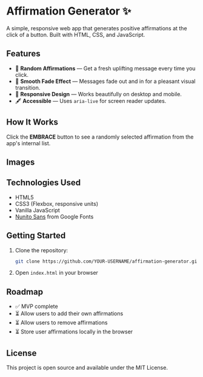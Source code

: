# Affirmation Generator ✨

A simple, responsive web app that generates positive affirmations at the click of a button. Built with HTML, CSS, and JavaScript.

## Features
- 🎯 **Random Affirmations** — Get a fresh uplifting message every time you click.
- 💫 **Smooth Fade Effect** — Messages fade out and in for a pleasant visual transition.
- 📱 **Responsive Design** — Works beautifully on desktop and mobile.
- 🖋 **Accessible** — Uses `aria-live` for screen reader updates.

## How It Works
Click the **EMBRACE** button to see a randomly selected affirmation from the app's internal list.

## Images




## Technologies Used
- HTML5
- CSS3 (Flexbox, responsive units)
- Vanilla JavaScript
- [Nunito Sans](https://fonts.google.com/specimen/Nunito+Sans) from Google Fonts

## Getting Started
1. Clone the repository:
   ```bash
   git clone https://github.com/YOUR-USERNAME/affirmation-generator.git
   ```
2. Open `index.html` in your browser

## Roadmap
* ✅ MVP complete
* ⏳ Allow users to add their own affirmations
* ⏳ Allow users to remove affirmations
* ⏳ Store user affirmations locally in the browser

## License
This project is open source and available under the MIT License.